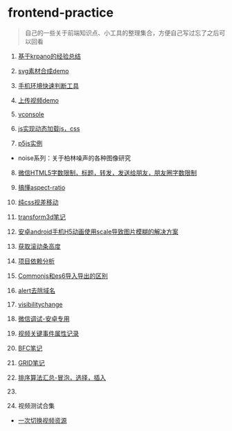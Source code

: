 # frontend-practice
> 自己的一些关于前端知识点、小工具的整理集合，方便自己写过忘了之后可以回看

1. [基于krpano的经验总结](https://superzdd.github.io/frontend-practice/vtour/tour.html)

2. [svg素材合成demo](https://superzdd.github.io/frontend-practice/svg-sprite-demo/index.html)

3. [手机环境快速判断工具](https://superzdd.github.io/frontend-practice/env/env.js)

4. [上传视频demo](https://superzdd.github.io/frontend-practice/upload-video/index.html)

5. [vconsole](https://superzdd.github.io/frontend-practice/vconsole/index.html)

6. [js实现动态加载js，css](https://superzdd.github.io/frontend-practice/async-loadjs/index.html)

7. [p5js实例](https://superzdd.github.io/frontend-practice/p5js)
- noise系列：关于柏林噪声的各种图像研究

8. [微信HTML5字数限制，标题，转发，发送给朋友，朋友圈字数限制](https://superzdd.github.io/frontend-practice/html-title-length/index.html)

9. [搞懂aspect-ratio](https://superzdd.github.io/frontend-practice/aspect-ratio)

10. [纯css视差移动](https://superzdd.github.io/frontend-practice/transform3d/index.html)

11. [transform3d笔记](https://superzdd.github.io/frontend-practice/transform3d)

12. [安卓android手机H5动画使用scale导致图片模糊的解决方案](https://superzdd.github.io/frontend-practice/android-scale-not-clear/index.html)

13. [获取滚动条高度](https://superzdd.github.io/frontend-practice/scroll-height)

14. [项目依赖分析](https://superzdd.github.io/frontend-practice/bundle-analyzer-plugin)

15. [Commonjs和es6导入导出的区别](https://superzdd.github.io/frontend-practice/commonjs-vs-es6)
 
16. [alert去除域名](https://superzdd.github.io/frontend-practice/alert-no-title)

16. [visibilitychange](https://superzdd.github.io/frontend-practice/visibilitychange)

16. [微信调试-安卓专用](https://superzdd.github.io/frontend-practice/wechat-debug)

17. [视频关键事件属性记录](https://superzdd.github.io/frontend-practice/tencent-video/h5inline-video.html)

18. [BFC笔记](https://superzdd.github.io/frontend-practice/bfc/index.html)

19. [GRID笔记](https://superzdd.github.io/frontend-practice/grid-layout)

20. [排序算法汇总-冒泡，选择，插入](https://superzdd.github.io/frontend-practice/sort-collection)
21. 
21. 视频测试合集
- [一次切换视频资源](https://superzdd.github.io/frontend-practice/video/random-video/index.html)